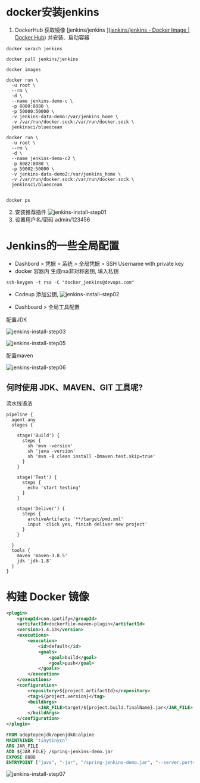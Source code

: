 # docker安装jenkins

1. DockerHub 获取镜像 [jenkins/jenkins ]([jenkins/jenkins - Docker Image | Docker Hub](https://hub.docker.com/r/jenkins/jenkins)) 并安装、启动容器

```shell
docker serach jenkins

docker pull jenkins/jenkins

docker images 

docker run \
  -u root \
  --rm \
  -d \
  --name jenkins-demo-c \
  -p 8080:8080 \
  -p 50000:50000 \
  -v jenkins-data-demo:/var/jenkins_home \
  -v /var/run/docker.sock:/var/run/docker.sock \
  jenkinsci/blueocean
 
docker run \
  -u root \
  --rm \
  -d \
  --name jenkins-demo-c2 \
  -p 8082:8080 \
  -p 50002:50000 \
  -v jenkins-data-demo2:/var/jenkins_home \
  -v /var/run/docker.sock:/var/run/docker.sock \
  jenkinsci/blueocean
  
  
docker ps 
```

2. 安装推荐插件
   ![jenkins-install-step01](img/jenkins-install-step01.png)
3. 设置用户名/密码 admin/123456

# Jenkins的一些全局配置

- Dashbord > 凭据 > 系统 > 全局凭据 > SSH Username with private key
- docker 容器内 生成rsa非对称密钥, 填入私钥

```shell
ssh-keygen -t rsa -C "docker_jenkins@devops.com"
```

- Codeup 添加公钥,
  ![jenkins-install-step02](img/jenkins-install-step02.png)

- Dashboard > 全局工具配置

配置JDK

![jenkins-install-step03](img/jenkins-install-step03.png)

![jenkins-install-step05](img/jenkins-install-step05.png)

配置maven

![jenkins-install-step06](img/jenkins-install-step06.png)



## 何时使用 JDK、MAVEN、GIT 工具呢?

流水线语法

```Jenkinsfile
pipeline {
  agent any
  stages {
  
    stage('Build') {
      steps {
        sh 'mvn -version'
        sh 'java -version'
        sh 'mvn -B clean install -Dmaven.test.skip=true'
      }
    }

    stage('Test') {
      steps {
        echo 'start testing'
      }
    }

    stage('Deliver') {
      steps {
        archiveArtifacts '**/target/pmd.xml'
        input 'click yes, finish deliver new project'
      }
    }

  }
  tools {
    maven 'maven-3.8.5'
    jdk 'jdk-1.8'
  }
}

```





# 构建 Docker 镜像

```xml
<plugin>
    <groupId>com.spotify</groupId>
    <artifactId>dockerfile-maven-plugin</artifactId>
    <version>1.4.13</version>
    <executions>
        <execution>
            <id>default</id>
            <goals>
                <goal>build</goal>
                <goal>push</goal>
            </goals>
        </execution>
    </executions>
    <configuration>
        <repository>${project.artifactId}</repository>
        <tag>${project.version}</tag>
        <buildArgs>
            <JAR_FILE>target/${project.build.finalName}.jar</JAR_FILE>
        </buildArgs>
    </configuration>
</plugin>
```



```dockerfile
FROM adoptopenjdk/openjdk8:alpine
MAINTAINER "tinytinycn"
ARG JAR_FILE
ADD ${JAR_FILE} /spring-jenkins-demo.jar
EXPOSE 8888
ENTRYPOINT ["java", "-jar", "/spring-jenkins-demo.jar", "--server.port=8888"]
```

![jenkins-install-step07](img/jenkins-install-step07.png)